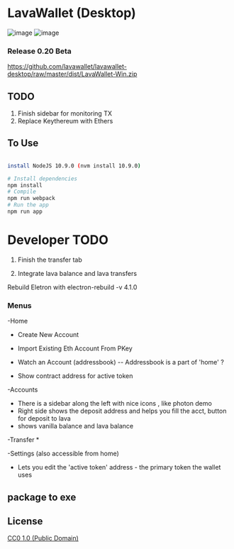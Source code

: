 # LavaWallet (Desktop)


![image](https://user-images.githubusercontent.com/38132633/42248915-2f98be9c-7ef6-11e8-9a46-68c2c0f4ea35.png)
![image](https://user-images.githubusercontent.com/38132633/42248914-2d7dc512-7ef6-11e8-87dc-ab63b626f468.png)



### Release 0.20 Beta

https://github.com/lavawallet/lavawallet-desktop/raw/master/dist/LavaWallet-Win.zip



## TODO
1. Finish sidebar for monitoring TX
2. Replace Keythereum with Ethers





## To Use

```bash

install NodeJS 10.9.0 (nvm install 10.9.0)

# Install dependencies
npm install
# Compile
npm run webpack
# Run the app
npm run app
```  

# Developer TODO
1. Finish the transfer tab

2. Integrate lava balance and lava transfers


Rebuild Eletron with
electron-rebuild -v 4.1.0



### Menus

-Home
* Create New Account
* Import Existing Eth Account From PKey

* Watch an Account (addressbook) -- Addressbook is a part of 'home' ?
* Show contract address for active token

-Accounts
* There is a sidebar along the left with nice icons , like photon demo
* Right side shows the deposit address and helps you fill the acct, button for deposit to lava
* shows vanilla balance and lava balance

-Transfer
*

-Settings  (also accessible from home)
* Lets you edit the 'active token' address - the primary token the wallet uses



## package to exe



## License

[CC0 1.0 (Public Domain)](LICENSE.md)
